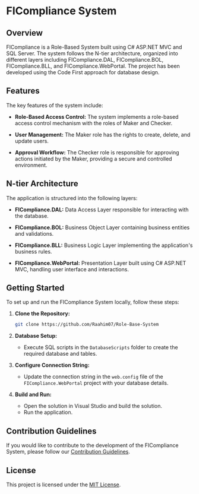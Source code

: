 # FICompliance System

## Overview

FICompliance is a Role-Based System built using C# ASP.NET MVC and SQL Server. The system follows the N-tier architecture, organized into different layers including FICompliance.DAL, FICompliance.BOL, FICompliance.BLL, and FICompliance.WebPortal. The project has been developed using the Code First approach for database design.

## Features

The key features of the system include:

- **Role-Based Access Control:** The system implements a role-based access control mechanism with the roles of Maker and Checker.

- **User Management:** The Maker role has the rights to create, delete, and update users.

- **Approval Workflow:** The Checker role is responsible for approving actions initiated by the Maker, providing a secure and controlled environment.

## N-tier Architecture

The application is structured into the following layers:

- **FICompliance.DAL:** Data Access Layer responsible for interacting with the database.

- **FICompliance.BOL:** Business Object Layer containing business entities and validations.

- **FICompliance.BLL:** Business Logic Layer implementing the application's business rules.

- **FICompliance.WebPortal:** Presentation Layer built using C# ASP.NET MVC, handling user interface and interactions.

## Getting Started

To set up and run the FICompliance System locally, follow these steps:

1. **Clone the Repository:**
    ```bash
    git clone https://github.com/Raahim07/Role-Base-System
    ```

2. **Database Setup:**
    - Execute SQL scripts in the `DatabaseScripts` folder to create the required database and tables.

3. **Configure Connection String:**
    - Update the connection string in the `web.config` file of the `FICompliance.WebPortal` project with your database details.

4. **Build and Run:**
    - Open the solution in Visual Studio and build the solution.
    - Run the application.

## Contribution Guidelines

If you would like to contribute to the development of the FICompliance System, please follow our [Contribution Guidelines](CONTRIBUTING.md).

## License

This project is licensed under the [MIT License](LICENSE).
